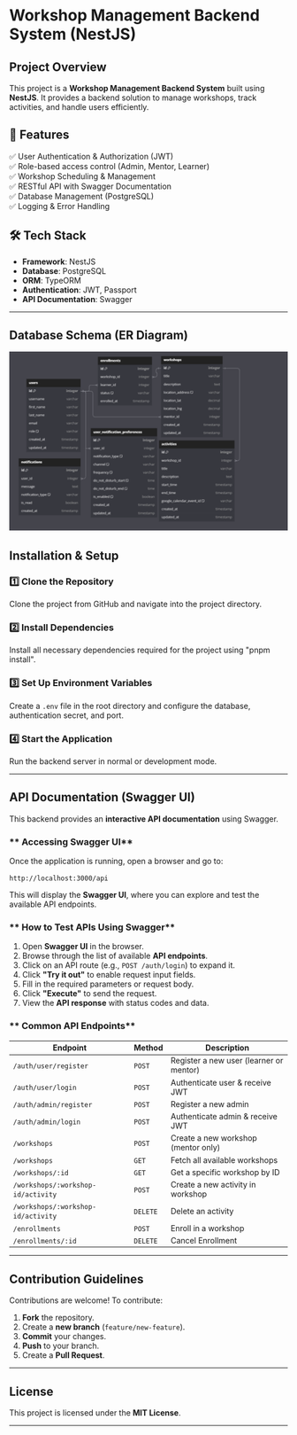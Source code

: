 #  Workshop Management Backend System (NestJS)

##  Project Overview
This project is a **Workshop Management Backend System** built using **NestJS**. It provides a backend solution to manage workshops, track activities, and handle users efficiently.

## 🔹 Features
✅ User Authentication & Authorization (JWT)  
✅ Role-based access control (Admin, Mentor, Learner)  
✅ Workshop Scheduling & Management  
✅ RESTful API with Swagger Documentation  
✅ Database Management (PostgreSQL)  
✅ Logging & Error Handling  

## 🛠 Tech Stack
- **Framework**: NestJS  
- **Database**: PostgreSQL   
- **ORM**: TypeORM 
- **Authentication**: JWT, Passport  
- **API Documentation**: Swagger  


---

## Database Schema (ER Diagram)

![Database ER Diagram](/images/er-diagram.png)

##  Installation & Setup

### **1️⃣ Clone the Repository**
Clone the project from GitHub and navigate into the project directory.

### **2️⃣ Install Dependencies**
Install all necessary dependencies required for the project using "pnpm install".

### **3️⃣ Set Up Environment Variables**
Create a `.env` file in the root directory and configure the database, authentication secret, and port.

### **4️⃣ Start the Application**
Run the backend server in normal or development mode.

---

##  API Documentation (Swagger UI)

This backend provides an **interactive API documentation** using Swagger.

### ** Accessing Swagger UI**
Once the application is running, open a browser and go to:
```
http://localhost:3000/api
```


This will display the **Swagger UI**, where you can explore and test the available API endpoints.

### ** How to Test APIs Using Swagger**
1. Open **Swagger UI** in the browser.
2. Browse through the list of available **API endpoints**.
3. Click on an API route (e.g., `POST /auth/login`) to expand it.
4. Click **"Try it out"** to enable request input fields.
5. Fill in the required parameters or request body.
6. Click **"Execute"** to send the request.
7. View the **API response** with status codes and data.

### ** Common API Endpoints**
| Endpoint | Method | Description |
|----------|--------|-------------|
| `/auth/user/register` | `POST` | Register a new user (learner or mentor) |
| `/auth/user/login` | `POST` | Authenticate user & receive JWT |
| `/auth/admin/register` | `POST` | Register a new admin |
| `/auth/admin/login` | `POST` | Authenticate admin & receive JWT |
| `/workshops` | `POST` | Create a new workshop (mentor only) |
| `/workshops` | `GET` | Fetch all available workshops |
| `/workshops/:id` | `GET` | Get a specific workshop by ID |
| `/workshops/:workshop-id/activity` | `POST` | Create a new activity in workshop |
| `/workshops/:workshop-id/activity` | `DELETE` | Delete an activity |
| `/enrollments` | `POST` | Enroll in a workshop |
| `/enrollments/:id` | `DELETE` | Cancel Enrollment |

---

##  Contribution Guidelines
Contributions are welcome! To contribute:
1. **Fork** the repository.
2. Create a **new branch** (`feature/new-feature`).
3. **Commit** your changes.
4. **Push** to your branch.
5. Create a **Pull Request**.

---

##  License
This project is licensed under the **MIT License**.

---



